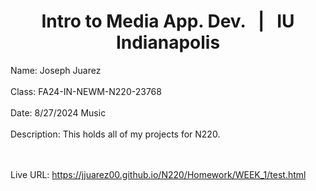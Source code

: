 <h1 align="center">Intro to Media App. Dev. &nbsp | &nbsp IU Indianapolis</h1>
Name: Joseph Juarez <br> <br>
Class: FA24-IN-NEWM-N220-23768 <br> <br>
Date: 8/27/2024 Music <br> <br>
Description: This holds all of my projects for N220.

<br><br>
Live URL: https://jjuarez00.github.io/N220/Homework/WEEK_1/test.html